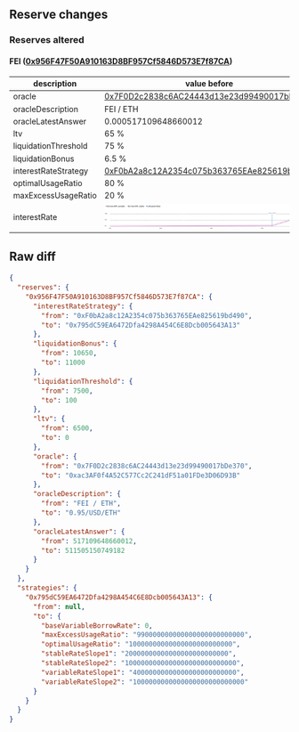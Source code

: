 ## Reserve changes

### Reserves altered

#### FEI ([0x956F47F50A910163D8BF957Cf5846D573E7f87CA](https://etherscan.io/address/0x956F47F50A910163D8BF957Cf5846D573E7f87CA))

| description | value before | value after |
| --- | --- | --- |
| oracle | [0x7F0D2c2838c6AC24443d13e23d99490017bDe370](https://etherscan.io/address/0x7F0D2c2838c6AC24443d13e23d99490017bDe370) | [0xac3AF0f4A52C577Cc2C241dF51a01FDe3D06D93B](https://etherscan.io/address/0xac3AF0f4A52C577Cc2C241dF51a01FDe3D06D93B) |
| oracleDescription | FEI / ETH | 0.95/USD/ETH |
| oracleLatestAnswer | 0.000517109648660012 | 0.000511505150749182 |
| ltv | 65 % | 0 % |
| liquidationThreshold | 75 % | 1 % |
| liquidationBonus | 6.5 % | 10 % |
| interestRateStrategy | [0xF0bA2a8c12A2354c075b363765EAe825619bd490](https://etherscan.io/address/0xF0bA2a8c12A2354c075b363765EAe825619bd490) | [0x795dC59EA6472Dfa4298A454C6E8Dcb005643A13](https://etherscan.io/address/0x795dC59EA6472Dfa4298A454C6E8Dcb005643A13) |
| optimalUsageRatio | 80 % | 1 % |
| maxExcessUsageRatio | 20 % | 99 % |
| interestRate | ![before](/.assets/2e987a4911a41c316461bd57acf38be5b6ae837b.svg) | ![after](/.assets/b10a47386e954467cec43720ed9cf782b044323c.svg) |

## Raw diff

```json
{
  "reserves": {
    "0x956F47F50A910163D8BF957Cf5846D573E7f87CA": {
      "interestRateStrategy": {
        "from": "0xF0bA2a8c12A2354c075b363765EAe825619bd490",
        "to": "0x795dC59EA6472Dfa4298A454C6E8Dcb005643A13"
      },
      "liquidationBonus": {
        "from": 10650,
        "to": 11000
      },
      "liquidationThreshold": {
        "from": 7500,
        "to": 100
      },
      "ltv": {
        "from": 6500,
        "to": 0
      },
      "oracle": {
        "from": "0x7F0D2c2838c6AC24443d13e23d99490017bDe370",
        "to": "0xac3AF0f4A52C577Cc2C241dF51a01FDe3D06D93B"
      },
      "oracleDescription": {
        "from": "FEI / ETH",
        "to": "0.95/USD/ETH"
      },
      "oracleLatestAnswer": {
        "from": 517109648660012,
        "to": 511505150749182
      }
    }
  },
  "strategies": {
    "0x795dC59EA6472Dfa4298A454C6E8Dcb005643A13": {
      "from": null,
      "to": {
        "baseVariableBorrowRate": 0,
        "maxExcessUsageRatio": "990000000000000000000000000",
        "optimalUsageRatio": "10000000000000000000000000",
        "stableRateSlope1": "20000000000000000000000000",
        "stableRateSlope2": "1000000000000000000000000000",
        "variableRateSlope1": "40000000000000000000000000",
        "variableRateSlope2": "1000000000000000000000000000"
      }
    }
  }
}
```